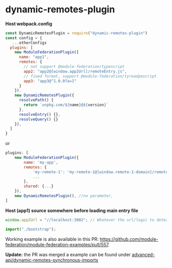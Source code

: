 # dynamic-remotes-plugin

**Host webpack.config**
```js
const DynamicRemotesPlugin = require("dynamic-remotes-plugin")
const config = {
   ...otherConfigs
  plugins: [
    new ModuleFederationPlugin({
      name: "app1",
      remotes: {
        // not support @module-federation/typescript
        app2: "app2@[window.app2Url]/remoteEntry.js",
        // fixed format, support @module-federation/tyreadpescript
        app3: "app3@^1.0.0?a=1"
      }
    }).
    new DynamicRemotesPlugin({
      resolvePath() {
        return `unpkg.com/${name}@${version}`
      },
      resolveEntry() {},
      resolveQuery() {}
    }),
  ]
}
```

or

```js
plugins: [
    new ModuleFederationPlugin({
        name: 'my-app',
        remotes: {
            'my-remote-1': 'my-remote-1@[window.remote-1-domain]/remoteEntry.js?[getRandomString()]',
            ...
        },
        shared: {...}
    }),
    new DynamicRemotesPlugin(), //no parameter,
]
```

**Host (app1) source somewhere before loading main entry file**
```js
window.app2Url = "//localhost:3002"; // Whatever the url/logic to determine your remote module is

import("./bootstrap");
```

Working example is also available in this PR: https://github.com/module-federation/module-federation-examples/pull/557.

**Update:** the PR was merged a example can be found under [advanced-api/dynamic-remotes-synchronous-imports](https://github.com/module-federation/module-federation-examples/tree/d5cf265c2d4fd040797cbae806badd8267ad5b8f/advanced-api/dynamic-remotes-synchronous-imports)
